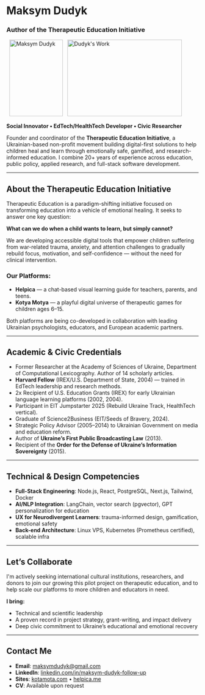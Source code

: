 # Maksym Dudyk
### Author of the Therapeutic Education Initiative

<p align="left">
  <img src="https://github.com/Helpico/Helpico/assets/32806311/9dfc44d0-bcbe-43a1-8a73-9425f15224db" alt="Maksym Dudyk" width="140" height="200">
  <img src="https://github.com/user-attachments/assets/e08934f8-8ac6-40c8-9c0d-47a0b5c76d61" alt="Dudyk's Work" width="300" height="200">
</p>

**Social Innovator • EdTech/HealthTech Developer • Civic Researcher**

Founder and coordinator of the **Therapeutic Education Initiative**, a Ukrainian-based non-profit movement building digital-first solutions to help children heal and learn through emotionally safe, gamified, and research-informed education. I combine 20+ years of experience across education, public policy, applied research, and full-stack software development.

---

## About the Therapeutic Education Initiative

Therapeutic Education is a paradigm-shifting initiative focused on transforming education into a vehicle of emotional healing. It seeks to answer one key question:

**What can we do when a child wants to learn, but simply cannot?**

We are developing accessible digital tools that empower children suffering from war-related trauma, anxiety, and attention challenges to gradually rebuild focus, motivation, and self-confidence — without the need for clinical intervention.

### Our Platforms:

* **Helpica** — a chat-based visual learning guide for teachers, parents, and teens.
* **Kotya Motya** — a playful digital universe of therapeutic games for children ages 6–15.

Both platforms are being co-developed in collaboration with leading Ukrainian psychologists, educators, and European academic partners.

---

## Academic & Civic Credentials

* Former Researcher at the Academy of Sciences of Ukraine, Department of Computational Lexicography. Author of 14 scholarly articles.
* **Harvard Fellow** (IREX/U.S. Department of State, 2004) — trained in EdTech leadership and research methods.
* 2x Recipient of U.S. Education Grants (IREX) for early Ukrainian language learning platforms (2002, 2004).
* Participant in EIT Jumpstarter 2025 (Rebuild Ukraine Track, HealthTech vertical).
* Graduate of Science2Business (EIT/Seeds of Bravery, 2024).
* Strategic Policy Advisor (2005–2014) to Ukrainian Government on media and education reform.
* Author of **Ukraine’s First Public Broadcasting Law** (2013).
* Recipient of the **Order for the Defense of Ukraine’s Information Sovereignty** (2015).

---

## Technical & Design Competencies

* **Full-Stack Engineering**: Node.js, React, PostgreSQL, Next.js, Tailwind, Docker
* **AI/NLP Integration**: LangChain, vector search (pgvector), GPT personalization for education
* **UX for Neurodivergent Learners**: trauma-informed design, gamification, emotional safety
* **Back-end Architecture**: Linux VPS, Kubernetes (Prometheus certified), scalable infra

---

## Let’s Collaborate

I'm actively seeking international cultural institutions, researchers, and donors to join our growing this pilot project on therapeutic education, and to help scale our platforms to more children and educators in need.

**I bring:**

* Technical and scientific leadership
* A proven record in project strategy, grant-writing, and impact delivery
* Deep civic commitment to Ukraine’s educational and emotional recovery

---

## Contact Me

* **Email**: maksymdudyk@gmail.com
* **LinkedIn**: [linkedin.com/in/maksym-dudyk-follow-up](https://linkedin.com/in/maksym-dudyk-follow-up)
* **Sites**: [kotamota.com](https://kotamota.com) • [helpica.me](https://helpica.me)
* **CV**: Available upon request

